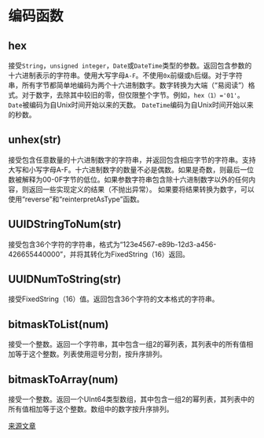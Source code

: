 # 编码函数

## hex

接受`String`，`unsigned integer`，`Date`或`DateTime`类型的参数。返回包含参数的十六进制表示的字符串。使用大写字母`A-F`。不使用`0x`前缀或`h`后缀。对于字符串，所有字节都简单地编码为两个十六进制数字。数字转换为大端（“易阅读”）格式。对于数字，去除其中较旧的零，但仅限整个字节。例如，`hex（1）='01'`。 `Date`被编码为自Unix时间开始以来的天数。 `DateTime`编码为自Unix时间开始以来的秒数。

## unhex(str)

接受包含任意数量的十六进制数字的字符串，并返回包含相应字节的字符串。支持大写和小写字母A-F。十六进制数字的数量不必是偶数。如果是奇数，则最后一位数被解释为00-0F字节的低位。如果参数字符串包含除十六进制数字以外的任何内容，则返回一些实现定义的结果（不抛出异常）。
如果要将结果转换为数字，可以使用“reverse”和“reinterpretAsType”函数。

## UUIDStringToNum(str)

接受包含36个字符的字符串，格式为“123e4567-e89b-12d3-a456-426655440000”，并将其转化为FixedString（16）返回。

## UUIDNumToString(str)

接受FixedString（16）值。返回包含36个字符的文本格式的字符串。

## bitmaskToList(num)

接受一个整数。返回一个字符串，其中包含一组2的幂列表，其列表中的所有值相加等于这个整数。列表使用逗号分割，按升序排列。

## bitmaskToArray(num)

接受一个整数。返回一个UInt64类型数组，其中包含一组2的幂列表，其列表中的所有值相加等于这个整数。数组中的数字按升序排列。


[来源文章](https://clickhouse.yandex/docs/en/query_language/functions/encoding_functions/) <!--hide-->
